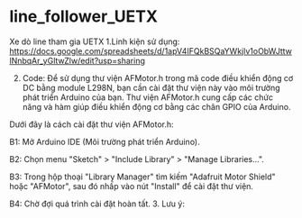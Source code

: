 # line_follower_UETX
Xe dò line tham gia UETX 
1.Linh kiện sử dụng:
  https://docs.google.com/spreadsheets/d/1apV4IFQkBSQaYWkjlv1oObWJttwlNnbqAr_yGltwZlw/edit?usp=sharing

2. Code:
Để sử dụng thư viện AFMotor.h trong mã code điều khiển động cơ DC bằng module L298N, bạn cần cài đặt thư viện này vào môi trường phát triển Arduino của bạn. Thư viện AFMotor.h cung cấp các chức năng và hàm giúp điều khiển động cơ bằng các chân GPIO của Arduino.

Dưới đây là cách cài đặt thư viện AFMotor.h:
  
  B1: Mở Arduino IDE (Môi trường phát triển Arduino).
  
  B2: Chọn menu "Sketch" > "Include Library" > "Manage Libraries...".
  
  B3: Trong hộp thoại "Library Manager" tìm kiếm "Adafruit Motor Shield" hoặc "AFMotor", sau đó nhấp vào nút "Install" để cài đặt thư viện.
  
  B4: Chờ đợi quá trình cài đặt hoàn tất.
3. Lưu ý:

